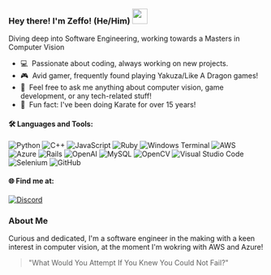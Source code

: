 ### <p> Hey there! I'm Zeffo! (He/Him) <img src="https://media0.giphy.com/media/v1.Y2lkPTc5MGI3NjExcG42OWVucjlyODhlYXdsdDZwMjg5cWlqZTJlcjU0bDZ5bmFkNzMwdCZlcD12MV9pbnRlcm5hbF9naWZfYnlfaWQmY3Q9Zw/qBcVcYkqvLdEDM6HwZ/source.gif" width="30px">
<p>
  Diving deep into Software Engineering, working towards a Masters in Computer Vision  
</p>

- 💻 &nbsp;Passionate about coding, always working on new projects.
- 🎮 &nbsp;Avid gamer, frequently found playing Yakuza/Like A Dragon games!
- 💬 &nbsp;Feel free to ask me anything about computer vision, game development, or any tech-related stuff! 
- 🥋 &nbsp;Fun fact: I've been doing Karate for over 15 years!

#### 🛠 Languages and Tools:
![Python](https://img.shields.io/badge/python-3670A0?style=for-the-badge&logo=python&logoColor=ffdd54)
![C++](https://img.shields.io/badge/c++-%2300599C.svg?style=for-the-badge&logo=c%2B%2B&logoColor=white)
![JavaScript](https://img.shields.io/badge/javascript-%23323330.svg?style=for-the-badge&logo=javascript&logoColor=%23F7DF1E)
![Ruby](https://img.shields.io/badge/ruby-%23CC342D.svg?style=for-the-badge&logo=ruby&logoColor=white)
![Windows Terminal](https://img.shields.io/badge/Windows%20Terminal-%234D4D4D.svg?style=for-the-badge&logo=windows-terminal&logoColor=white)
![AWS](https://img.shields.io/badge/AWS-%23FF9900.svg?style=for-the-badge&logo=amazon-aws&logoColor=white)
![Azure](https://img.shields.io/badge/azure-%230072C6.svg?style=for-the-badge&logo=microsoftazure&logoColor=white)
![Rails](https://img.shields.io/badge/rails-%23CC0000.svg?style=for-the-badge&logo=ruby-on-rails&logoColor=white)
![OpenAI](https://img.shields.io/badge/-OpenAI-74aa9c?style=for-the-badge&logo=openai&logoColor=white)
![MySQL](https://img.shields.io/badge/mysql-%2300f.svg?style=for-the-badge&logo=mysql&logoColor=white)
![OpenCV](https://img.shields.io/badge/opencv-%23white.svg?style=for-the-badge&logo=opencv)
![Visual Studio Code](https://img.shields.io/badge/Visual%20Studio%20Code-0078d7.svg?style=for-the-badge&logo=visual-studio-code&logoColor=white)
![Selenium](https://img.shields.io/badge/-selenium-%43B02A?style=for-the-badge&logo=selenium&logoColor=white)
![GitHub](https://img.shields.io/badge/github-%23121011.svg?style=for-the-badge&logo=github&logoColor=white)

#### 🌐 Find me at:
[![Discord](https://img.shields.io/badge/Discord-%235865F2.svg?style=for-the-badge&logo=discord&logoColor=white)](https://discord.com/users/539468067923820546)

### About Me
Curious and dedicated, I'm a software engineer in the making with a keen interest in computer vision, at the moment I'm wokring with AWS and Azure! 

> "What Would You Attempt If You Knew You Could Not Fail?"
